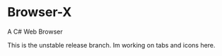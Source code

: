 # Browser-X
A C# Web Browser

This is the unstable release branch. Im working on tabs and icons here.
